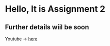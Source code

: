 # Hello, It is Assignment 2
## Further details wiil be soon
Youtube -> [here](https://youtu.be/YIftSNFQ2hc)
